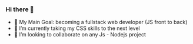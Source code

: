 ### Hi there 👋


- 🔭 My Main Goal: becoming a fullstack web developer (JS front to back) 
- 🌱 I’m currently taking my CSS skills to the next level
- 👯 I’m looking to collaborate on any Js - Nodejs project
